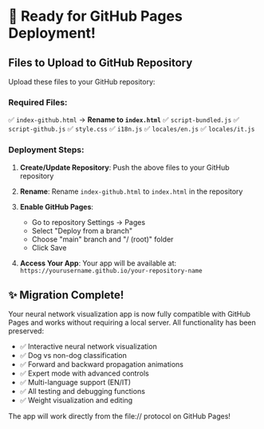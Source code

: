 # 🚀 Ready for GitHub Pages Deployment!

## Files to Upload to GitHub Repository

Upload these files to your GitHub repository:

### Required Files:
✅ `index-github.html` → **Rename to `index.html`**
✅ `script-bundled.js`
✅ `script-github.js` 
✅ `style.css`
✅ `i18n.js`
✅ `locales/en.js`
✅ `locales/it.js`

### Deployment Steps:

1. **Create/Update Repository**: Push the above files to your GitHub repository
2. **Rename**: Rename `index-github.html` to `index.html` in the repository
3. **Enable GitHub Pages**: 
   - Go to repository Settings → Pages
   - Select "Deploy from a branch"
   - Choose "main" branch and "/ (root)" folder
   - Click Save

4. **Access Your App**: Your app will be available at:
   `https://yourusername.github.io/your-repository-name`

## ✨ Migration Complete!

Your neural network visualization app is now fully compatible with GitHub Pages and works without requiring a local server. All functionality has been preserved:

- ✅ Interactive neural network visualization
- ✅ Dog vs non-dog classification
- ✅ Forward and backward propagation animations  
- ✅ Expert mode with advanced controls
- ✅ Multi-language support (EN/IT)
- ✅ All testing and debugging functions
- ✅ Weight visualization and editing

The app will work directly from the file:// protocol on GitHub Pages!